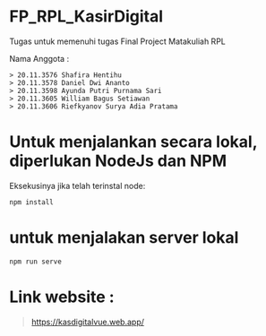 # FP_RPL_KasirDigital
Tugas untuk memenuhi tugas Final Project Matakuliah RPL

Nama Anggota : 
```
> 20.11.3576 Shafira Hentihu
> 20.11.3578 Daniel Dwi Ananto
> 20.11.3598 Ayunda Putri Purnama Sari
> 20.11.3605 William Bagus Setiawan
> 20.11.3606 Riefkyanov Surya Adia Pratama
```
# Untuk menjalankan secara lokal, diperlukan NodeJs dan NPM

Eksekusinya jika telah terinstal node:

```
npm install

```

# untuk menjalakan server lokal

```
npm run serve

```

# Link website : 
> https://kasdigitalvue.web.app/

